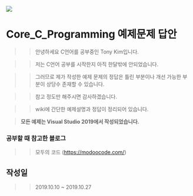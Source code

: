 ![](https://i.imgur.com/TSgKqLZ.jpg)
# Core_C_Programming 예제문제 답안

>>안녕하세요 C언어를 공부중인 Tony Kim입니다.

>>저는 C언어 공부를 시작한지 아직 한달밖에 안되었습니다.

>>그러므로 제가 작성한 예제 문제의 정답은 틀린 부분이나 개선 가능한 부분이 상당수 존재할 수 있습니다. 

>>참고 정도만 해주시면 감사하겠습니다.

>>wiki에 간단한 예제설명과 정답이 정리되어 있습니다.


> **모든 예제는 Visual Studio 2019에서 작성되었습니다.**

### 공부할 때 참고한 블로그
>> 모두의 코드 (https://modoocode.com/)

## 작성일
>> 2019.10.10 ~ 2019.10.27
